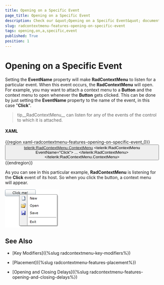 ```yaml
---
title: Opening on a Specific Event
page_title: Opening on a Specific Event
description: Check our &quot;Opening on a Specific Event&quot; documentation article for the RadContextMenu {{ site.framework_name }} control.
slug: radcontextmenu-features-opening-on-specific-event
tags: opening,on,a,specific,event
published: True
position: 1
---
```


# Opening on a Specific Event

Setting the __EventName__ property will make __RadContextMenu__ to listen for a particular event. When this event occurs, the __RadContextMenu__ will open. For example, you may want to attach a context menu to a __Button__ and the context menu to open whenever the __Button__ gets clicked. This can be done by just setting the __EventName__ property to the name of the event, in this case "__Click__".

>tip__RadContextMenu__ can listen for any of the events of the control to which it is attached.

#### __XAML__

{{region xaml-radcontextmenu-features-opening-on-specific-event_0}}
	<Button Width="100"
	        Content="Click me!"
	        VerticalAlignment="Top">
	    <telerik:RadContextMenu.ContextMenu>
	        <telerik:RadContextMenu EventName="Click">
	            ...
	        </telerik:RadContextMenu>
	    </telerik:RadContextMenu.ContextMenu>
	</Button>
{{endregion}}

As you can see in this particular example, __RadContextMenu__ is listening for the __Click__ event of its host. So when you click the button, a context menu will appear.

![{{ site.framework_name }} RadContextMenu Opened on Click Event](images/RadContextMenu_Features_EventName_01.png)

## See Also

 * [Key Modifiers]({%slug radcontextmenu-key-modifiers%})

 * [Placement]({%slug radcontextmenu-features-placement%})

 * [Opening and Closing Delays]({%slug radcontextmenu-features-opening-and-closing-delays%})
